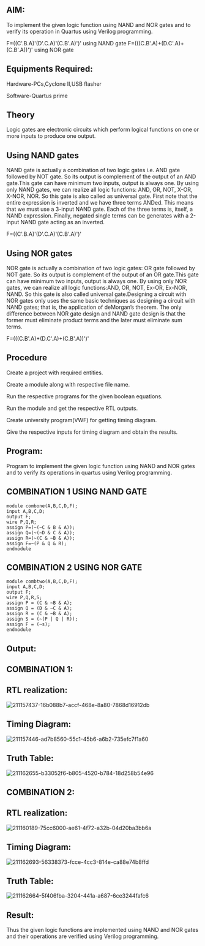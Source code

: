 ## AIM:
To implement the given logic function using NAND and NOR gates and to verify its operation in Quartus using Verilog programming.

F=((C'.B.A)'(D'.C.A)'(C.B'.A)')' using NAND gate
F=(((C.B'.A)+(D.C'.A)+(C.B'.A))')' using NOR gate

## Equipments Required:
Hardware-PCs,Cyclone II,USB flasher

Software-Quartus prime

## Theory
Logic gates are electronic circuits which perform logical functions on one or more inputs to produce one output.

## Using NAND gates
NAND gate is actually a combination of two logic gates i.e. AND gate followed by NOT gate.
So its output is complement of the output of an AND gate.This gate can have minimum two inputs, output is always one.
By using only NAND gates, we can realize all logic functions: AND, OR, NOT, X-OR, X-NOR, NOR.
So this gate is also called as universal gate. First note that the entire expression is inverted and we have three terms ANDed.
This means that we must use a 3-input NAND gate. Each of the three terms is, itself, a NAND expression.
Finally, negated single terms can be generates with a 2-input NAND gate acting as an inverted.

F=((C'.B.A)'(D'.C.A)'(C.B'.A)')'

## Using NOR gates
NOR gate is actually a combination of two logic gates: OR gate followed by NOT gate.
So its output is complement of the output of an OR gate.This gate can have minimum two inputs, output is always one.
By using only NOR gates, we can realize all logic functions:AND, OR, NOT, Ex-OR, Ex-NOR, NAND.
So this gate is also called universal gate.Designing a circuit with NOR gates only uses the same basic techniques as designing a circuit with NAND gates; that is, the application of deMorgan’s theorem.
The only difference between NOR gate design and NAND gate design is that the former must eliminate product terms and the later must eliminate sum terms.

F=(((C.B'.A)+(D.C'.A)+(C.B'.A))')'

## Procedure

Create a project with required entities.

Create a module along with respective file name.

Run the respective programs for the given boolean equations.

Run the module and get the respective RTL outputs.

Create university program(VWF) for getting timing diagram.

Give the respective inputs for timing diagram and obtain the results.

## Program:
Program to implement the given logic function using NAND and NOR gates and to verify its operations in quartus using Verilog programming.

## COMBINATION 1 USING NAND GATE
```
module combone(A,B,C,D,F);
input A,B,C,D;
output F;
wire P,Q,R;
assign P=(~(~C & B & A));
assign Q=(~(~D & C & A));
assign R=(~(C & ~B & A));
assign F=~(P & Q & R);
endmodule
```
## COMBINATION 2 USING NOR GATE
```
module combtwo(A,B,C,D,F);
input A,B,C,D;
output F;
wire P,Q,R,S;
assign P = (C & ~B & A);
assign Q = (D & ~C & A);
assign R = (C & ~B & A);
assign S = (~(P | Q | R));
assign F = (~s);
endmodule 
```
## Output:
## COMBINATION 1:
## RTL realization:
![211157437-16b088b7-accf-468e-8a80-7868d16912db](https://user-images.githubusercontent.com/120230694/232969465-14c9e693-67f6-41f6-a741-5b539dc1de14.png)


## Timing Diagram:
![211157446-ad7b8560-55c1-45b6-a6b2-735efc7f1a60](https://user-images.githubusercontent.com/120230694/232969453-0956f817-9a8d-418d-affd-f70c8bf5e4bd.png)


## Truth Table:
![211162655-b33052f6-b805-4520-b784-18d258b54e96](https://user-images.githubusercontent.com/120230694/232971081-9470bc2c-ff97-44da-a64e-57f9c5f3d344.png)


## COMBINATION 2:
## RTL realization:
![211160189-75cc6000-ae61-4f72-a32b-04d20ba3bb6a](https://user-images.githubusercontent.com/120230694/232969400-2e90b145-3f6f-4e5b-b887-08bc6bab7788.png)


## Timing Diagram:
![211162693-56338373-fcce-4cc3-814e-ca88e74b8ffd](https://user-images.githubusercontent.com/120230694/232969378-d94b9e64-5281-4494-92a1-f23843018e3d.png)


## Truth Table:
![211162664-5f406fba-3204-441a-a687-6ce3244fafc6](https://user-images.githubusercontent.com/120230694/232969320-44dd3a6c-25d2-4841-919d-aafd4dee49ee.png)



## Result:
Thus the given logic functions are implemented using NAND and NOR gates and their operations are verified using Verilog programming.
